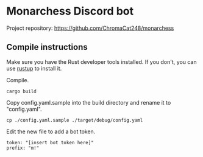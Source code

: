 # Monarchess Discord bot
Project repository: https://github.com/ChromaCat248/monarchess

## Compile instructions

Make sure you have the Rust developer tools installed. If you don't, you can use [rustup](https://rustup.rs/) to install it.

Compile.  
```
cargo build
```

Copy config.yaml.sample into the build directory and rename it to "config.yaml".  
```
cp ./config.yaml.sample ./target/debug/config.yaml
```

Edit the new file to add a bot token.  
```
token: "[insert bot token here]"  
prefix: "m!"
```

